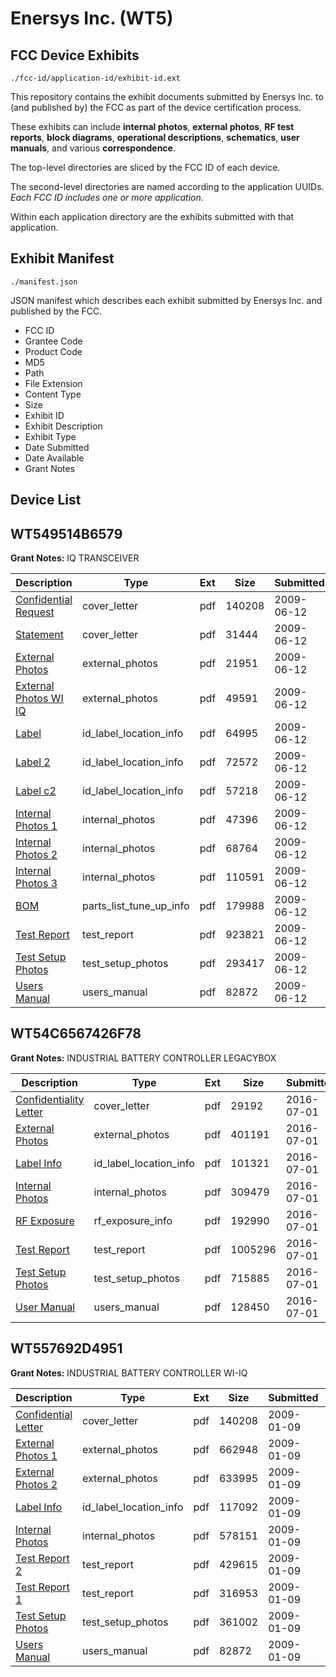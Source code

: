 # Enersys Inc. (WT5)
## FCC Device Exhibits

```
./fcc-id/application-id/exhibit-id.ext
```

This repository contains the exhibit documents submitted by Enersys Inc. to (and published by) the FCC as part of the device certification process.

These exhibits can include **internal photos**, **external photos**, **RF test reports**, **block diagrams**, **operational descriptions**, **schematics**, **user manuals**, and various **correspondence**.

The top-level directories are sliced by the FCC ID of each device.

The second-level directories are named according to the application UUIDs. *Each FCC ID includes one or more application.*

Within each application directory are the exhibits submitted with that application. 

## Exhibit Manifest

```
./manifest.json
```

JSON manifest which describes each exhibit submitted by Enersys Inc. and published by the FCC.

- FCC ID
- Grantee Code
- Product Code
- MD5
- Path
- File Extension
- Content Type
- Size
- Exhibit ID
- Exhibit Description
- Exhibit Type
- Date Submitted
- Date Available
- Grant Notes

## Device List
## WT549514B6579
**Grant Notes:** IQ TRANSCEIVER

| Description | Type | Ext | Size | Submitted | Available |
| ----------- | ---- | --- | ---- | --------- | --------- |
| [Confidential Request](WT549514B6579/77b9c8f59c8bf73de8c4535fea6fb402/1054008.pdf) | cover_letter | pdf | 140208 | 2009-06-12 | 2009-06-16 |
| [Statement](WT549514B6579/77b9c8f59c8bf73de8c4535fea6fb402/1123786.pdf) | cover_letter | pdf | 31444 | 2009-06-12 | 2009-06-16 |
| [External Photos](WT549514B6579/77b9c8f59c8bf73de8c4535fea6fb402/1123738.pdf) | external_photos | pdf | 21951 | 2009-06-12 | 2009-06-16 |
| [External Photos WI IQ](WT549514B6579/77b9c8f59c8bf73de8c4535fea6fb402/1123741.pdf) | external_photos | pdf | 49591 | 2009-06-12 | 2009-06-16 |
| [Label](WT549514B6579/77b9c8f59c8bf73de8c4535fea6fb402/1123739.pdf) | id_label_location_info | pdf | 64995 | 2009-06-12 | 2009-06-16 |
| [Label 2](WT549514B6579/77b9c8f59c8bf73de8c4535fea6fb402/1123740.pdf) | id_label_location_info | pdf | 72572 | 2009-06-12 | 2009-06-16 |
| [Label c2](WT549514B6579/77b9c8f59c8bf73de8c4535fea6fb402/1123757.pdf) | id_label_location_info | pdf | 57218 | 2009-06-12 | 2009-06-16 |
| [Internal Photos 1](WT549514B6579/77b9c8f59c8bf73de8c4535fea6fb402/1123742.pdf) | internal_photos | pdf | 47396 | 2009-06-12 | 2009-06-16 |
| [Internal Photos 2](WT549514B6579/77b9c8f59c8bf73de8c4535fea6fb402/1123743.pdf) | internal_photos | pdf | 68764 | 2009-06-12 | 2009-06-16 |
| [Internal Photos 3](WT549514B6579/77b9c8f59c8bf73de8c4535fea6fb402/1123756.pdf) | internal_photos | pdf | 110591 | 2009-06-12 | 2009-06-16 |
| [BOM](WT549514B6579/77b9c8f59c8bf73de8c4535fea6fb402/1123735.pdf) | parts_list_tune_up_info | pdf | 179988 | 2009-06-12 | 2009-06-16 |
| [Test Report](WT549514B6579/77b9c8f59c8bf73de8c4535fea6fb402/1123758.pdf) | test_report | pdf | 923821 | 2009-06-12 | 2009-06-16 |
| [Test Setup Photos](WT549514B6579/77b9c8f59c8bf73de8c4535fea6fb402/1123759.pdf) | test_setup_photos | pdf | 293417 | 2009-06-12 | 2009-06-16 |
| [Users Manual](WT549514B6579/77b9c8f59c8bf73de8c4535fea6fb402/1054015.pdf) | users_manual | pdf | 82872 | 2009-06-12 | 2009-06-16 |
## WT54C6567426F78
**Grant Notes:** INDUSTRIAL BATTERY CONTROLLER LEGACYBOX

| Description | Type | Ext | Size | Submitted | Available |
| ----------- | ---- | --- | ---- | --------- | --------- |
| [Confidentiality Letter](WT54C6567426F78/60e25570556b0e0ddd8a37dd88662d5a/3048762.pdf) | cover_letter | pdf | 29192 | 2016-07-01 | 2016-07-01 |
| [External Photos](WT54C6567426F78/60e25570556b0e0ddd8a37dd88662d5a/3048763.pdf) | external_photos | pdf | 401191 | 2016-07-01 | 2016-07-01 |
| [Label Info](WT54C6567426F78/60e25570556b0e0ddd8a37dd88662d5a/3048761.pdf) | id_label_location_info | pdf | 101321 | 2016-07-01 | 2016-07-01 |
| [Internal Photos](WT54C6567426F78/60e25570556b0e0ddd8a37dd88662d5a/3048764.pdf) | internal_photos | pdf | 309479 | 2016-07-01 | 2016-07-01 |
| [RF Exposure](WT54C6567426F78/60e25570556b0e0ddd8a37dd88662d5a/3048765.pdf) | rf_exposure_info | pdf | 192990 | 2016-07-01 | 2016-07-01 |
| [Test Report](WT54C6567426F78/60e25570556b0e0ddd8a37dd88662d5a/3048766.pdf) | test_report | pdf | 1005296 | 2016-07-01 | 2016-07-01 |
| [Test Setup Photos](WT54C6567426F78/60e25570556b0e0ddd8a37dd88662d5a/3048767.pdf) | test_setup_photos | pdf | 715885 | 2016-07-01 | 2016-07-01 |
| [User Manual](WT54C6567426F78/60e25570556b0e0ddd8a37dd88662d5a/3048768.pdf) | users_manual | pdf | 128450 | 2016-07-01 | 2016-07-01 |
## WT557692D4951
**Grant Notes:** INDUSTRIAL BATTERY CONTROLLER WI-IQ

| Description | Type | Ext | Size | Submitted | Available |
| ----------- | ---- | --- | ---- | --------- | --------- |
| [Confidential Letter](WT557692D4951/dd53101599209be2cd84d26e4c9234fd/1054008.pdf) | cover_letter | pdf | 140208 | 2009-01-09 | 2009-01-09 |
| [External Photos 1](WT557692D4951/dd53101599209be2cd84d26e4c9234fd/1054009.pdf) | external_photos | pdf | 662948 | 2009-01-09 | 2009-01-09 |
| [External Photos 2](WT557692D4951/dd53101599209be2cd84d26e4c9234fd/1054010.pdf) | external_photos | pdf | 633995 | 2009-01-09 | 2009-01-09 |
| [Label Info](WT557692D4951/dd53101599209be2cd84d26e4c9234fd/1054017.pdf) | id_label_location_info | pdf | 117092 | 2009-01-09 | 2009-01-09 |
| [Internal Photos](WT557692D4951/dd53101599209be2cd84d26e4c9234fd/1054012.pdf) | internal_photos | pdf | 578151 | 2009-01-09 | 2009-01-09 |
| [Test Report 2](WT557692D4951/dd53101599209be2cd84d26e4c9234fd/1054013.pdf) | test_report | pdf | 429615 | 2009-01-09 | 2009-01-09 |
| [Test Report 1](WT557692D4951/dd53101599209be2cd84d26e4c9234fd/1054014.pdf) | test_report | pdf | 316953 | 2009-01-09 | 2009-01-09 |
| [Test Setup Photos](WT557692D4951/dd53101599209be2cd84d26e4c9234fd/1054016.pdf) | test_setup_photos | pdf | 361002 | 2009-01-09 | 2009-01-09 |
| [Users Manual](WT557692D4951/dd53101599209be2cd84d26e4c9234fd/1054015.pdf) | users_manual | pdf | 82872 | 2009-01-09 | 2009-01-09 |
